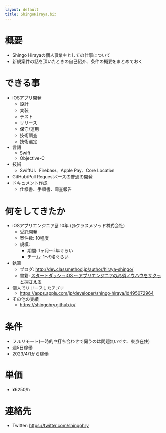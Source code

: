 ```yaml
---
layout: default
title: ShingoHiraya.biz
---
```


# 概要
- Shingo Hirayaの個人事業主としての仕事について
- 新規案件の話を頂いたときの自己紹介、条件の概要をまとめておく

# できる事
- iOSアプリ開発
    - 設計
    - 実装
    - テスト
    - リリース
    - 保守/運用
    - 技術調査
    - 技術選定
- 言語
    - Swift
    - Objective-C
- 技術
    - SwiftUI、Firebase、Apple Pay、Core Location
- GitHub/Pull Requestベースの普通の開発
- ドキュメント作成
    - 仕様書、手順書、調査報告

# 何をしてきたか
- iOSアプリエンジニア歴 10年 (@クラスメソッド株式会社)
    - 受託開発
    - 案件数: 10程度
    - 規模: 
        - 期間: 1ヶ月〜5年ぐらい
        - チーム: 1〜9名ぐらい
- 執筆
    - ブログ: http://dev.classmethod.jp/author/hiraya-shingo/
    - 書籍: [スタートダッシュiOS 〜アプリエンジニアの必須ノウハウをサクっと押さえる](https://gihyo.jp/book/2020/978-4-297-11403-9)
- 個人でリリースしたアプリ
    - https://apps.apple.com/jp/developer/shingo-hiraya/id495072964
- その他の実績
    - https://shingohry.github.io/

# 条件
- フルリモート(一時的や打ち合わせで伺うのは問題無いです、東京在住)
- 週5日稼働
- 2023/4/1から稼働

# 単価
- ¥6250/h

# 連絡先
- Twitter: https://twitter.com/shingohry

